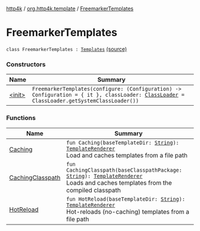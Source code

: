 [http4k](../../index.md) / [org.http4k.template](../index.md) / [FreemarkerTemplates](./index.md)

# FreemarkerTemplates

`class FreemarkerTemplates : `[`Templates`](../-templates/index.md) [(source)](https://github.com/http4k/http4k/blob/master/http4k-template-freemarker/src/main/kotlin/org/http4k/template/FreemarkerTemplates.kt#L10)

### Constructors

| Name | Summary |
|---|---|
| [&lt;init&gt;](-init-.md) | `FreemarkerTemplates(configure: (Configuration) -> Configuration = { it }, classLoader: `[`ClassLoader`](http://docs.oracle.com/javase/6/docs/api/java/lang/ClassLoader.html)` = ClassLoader.getSystemClassLoader())` |

### Functions

| Name | Summary |
|---|---|
| [Caching](-caching.md) | `fun Caching(baseTemplateDir: `[`String`](https://kotlinlang.org/api/latest/jvm/stdlib/kotlin/-string/index.html)`): `[`TemplateRenderer`](../-template-renderer.md)<br>Load and caches templates from a file path |
| [CachingClasspath](-caching-classpath.md) | `fun CachingClasspath(baseClasspathPackage: `[`String`](https://kotlinlang.org/api/latest/jvm/stdlib/kotlin/-string/index.html)`): `[`TemplateRenderer`](../-template-renderer.md)<br>Loads and caches templates from the compiled classpath |
| [HotReload](-hot-reload.md) | `fun HotReload(baseTemplateDir: `[`String`](https://kotlinlang.org/api/latest/jvm/stdlib/kotlin/-string/index.html)`): `[`TemplateRenderer`](../-template-renderer.md)<br>Hot-reloads (no-caching) templates from a file path |
